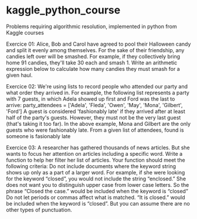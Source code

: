 # kaggle_python_course
Problems requiring algorithmic resolution, implemented in python from Kaggle courses

Exercice 01:
Alice, Bob and Carol have agreed to pool their Halloween candy and split it evenly among themselves. For the sake of their friendship, any candies left over will be smashed.
For example, if they collectively bring home 91 candies, they'll take 30 each and smash 1.
Write an arithmetic expression below to calculate how many candies they must smash for a given haul.

Exercice 02:
We're using lists to record people who attended our party and what order they arrived in. For example, the following list represents a party with 7 guests, in which Adela showed up first and Ford was the last to arrive:
party_attendees = ['Adela', 'Fleda', 'Owen', 'May', 'Mona', 'Gilbert', 'Ford']
A guest is considered 'fashionably late' if they arrived after at least half of the party's guests. However, they must not be the very last guest (that's taking it too far). In the above example, Mona and Gilbert are the only guests who were fashionably late.
From a given list of attendees, found is someone is fasionably late

Exercice 03:
A researcher has gathered thousands of news articles. But she wants to focus her attention on articles including a specific word. Write a function to help her filter her list of articles.
Your function should meet the following criteria:
    Do not include documents where the keyword string shows up only as a part of a larger word. For example, if she were looking for the keyword “closed”, you would not include the string “enclosed.”
    She does not want you to distinguish upper case from lower case letters. So the phrase “Closed the case.” would be included when the keyword is “closed”
    Do not let periods or commas affect what is matched. “It is closed.” would be included when the keyword is “closed”. But you can assume there are no other types of punctuation.